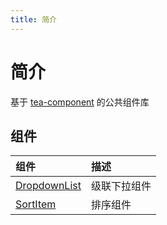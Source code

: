 ```yaml
---
title: 简介
---
```


# 简介

基于 [tea-component](https://tea-design.github.io/component) 的公共组件库

## 组件

| 组件                                      | 描述         |
| :---------------------------------------- | :----------- |
| [DropdownList](/components/dropdown-list) | 级联下拉组件 |
| [SortItem](/components/sort-item)         | 排序组件     |
